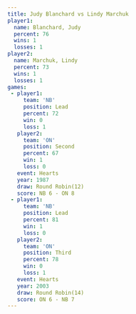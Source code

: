 ```yaml
---
title: Judy Blanchard vs Lindy Marchuk
player1:               
  name: Blanchard, Judy
  percent: 76          
  wins: 1              
  losses: 1            
player2:               
  name: Marchuk, Lindy 
  percent: 73          
  wins: 1              
  losses: 1            
games:
 - player1:        
     team: 'NB'    
     position: Lead
     percent: 72   
     win: 0        
     loss: 1       
   player2:          
     team: 'ON'      
     position: Second
     percent: 67     
     win: 1          
     loss: 0         
   event: Hearts        
   year: 1987           
   draw: Round Robin(12)
   score: NB 6 - ON 8   
 - player1:        
     team: 'NB'    
     position: Lead
     percent: 81   
     win: 1        
     loss: 0       
   player2:         
     team: 'ON'     
     position: Third
     percent: 78    
     win: 0         
     loss: 1        
   event: Hearts        
   year: 2003           
   draw: Round Robin(14)
   score: ON 6 - NB 7   
---
```

